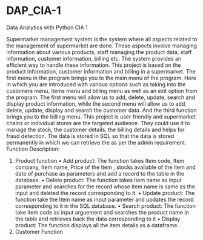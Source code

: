 # DAP_CIA-1
Data Analytics with Python CIA 1

Supermarket management system is the system where all aspects related to the management of supermarket are done. These aspects involve managing information about various products, staff managing the product data, staff information, customer information, billing etc. The system provides an efficient way to handle these information. 
This project is based on the product information, customer information and billing in a supermarket. The first menu in the program brings you to the main menu of the program. Here in which you are introduced with various options such as taking into the customers menu, items menu and billing menu as well as an exit option from the program. The first menu will allow us to add, delete, update, search and display product information, while the second menu will allow us to add, delete, update, display and search the customer data. And the third function brings you to the billing menu. 
This project is user friendly and supermarket chains or individual stores are the targeted audience. They could use it to manage the stock, the customer details, the billing details and helps for fraud detection. The data is stored in SQL so that the data is stored permanently in which we can retrieve the as per the admin requirement. 
Function Description:
1.	Product function
•	Add product: The function takes Item code, Item company, Item name, Price of the Item , stocks available of the item and date of purchase as parameters and add a record to the table in the database. 
•	Delete product: The function takes item name as input parameter and searches for the record whose item name is same as the input and deleted the record corresponding to it.
•	Update product: The function take the Item name as input parameter and updates the record corresponding to it in the SQL database.
•	Search product: The function take item code as input arguement and searches the product name in the table and retrieves back the data corresponding to it
•	Display product: The function displays all the item details as a dataframe.
2. Customer Function

